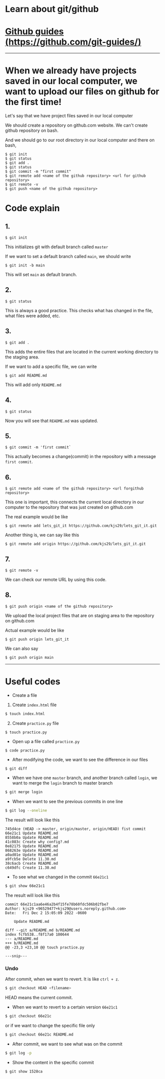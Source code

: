 # Learn about git/github

# [Github guides (https://github.com/git-guides/)](https://github.com/git-guides/git-init)

---

# When we already have projects saved in our local computer, we want to upload our files on github for the first time!

Let's say that we have project files saved in our local computer

We should create a repository on github.com website. We can't create github repository on bash.

And we should go to our root directory in our local computer and there on bash,

```
$ git init
$ git status
$ git add .
$ git status
$ git commit -m "first commit"
$ git remote add <name of the github repository> <url for github repository>
$ git remote -v
$ git push <name of the github repository>
```

# Code explain

## 1.

```
$ git init
```

This initializes git with default branch called `master`

If we want to set a default branch called `main`, we should write

```
$ git init -b main
```

This will set `main` as default branch.

## 2.

```
$ git status
```

This is always a good practice. This checks what has changed in the file, what files were added, etc.

## 3.

```
$ git add .
```

This adds the entire files that are located in the current working directory to the staging area.

If we want to add a specific file, we can write

```
$ git add README.md
```

This will add only `README.md`

## 4.

```
$ git status
```

Now you will see that `README.md` was updated.

## 5.

```
$ git commit -m 'first commit`
```

This actually becomes a change(commit) in the repository with a message `first commit`.

## 6.

```
$ git remote add <name of the github repository> <url forgithub repository>
```

This one is important, this connects the current local directory in our computer to the repository that was just created on github.com

The real example would be like

```
$ git remote add lets_git_it https://github.com/kjs29/lets_git_it.git
```

Another thing is, we can say like this

```
$ git remote add origin https://github.com/kjs29/lets_git_it.git
```

## 7.

```
$ git remote -v
```

We can check our remote URL by using this code.

## 8.

```
$ git push origin <name of the github repository>
```

We upload the local project files that are on staging area to the repository on github.com

Actual example would be like

```
$ git push origin lets_git_it
```

We can also say 

```
$ git push origin main
```

---

# Useful codes

- Create a file

1. Create `index.html` file

```bash
$ touch index.html
```

2. Create `practice.py` file
```
$ touch practice.py
```


- Open up a file called `practice.py`

```bash
$ code practice.py
```

- After modifying the code, we want to see the difference in our files

```
$ git diff
```

- When we have one `master` branch, and another branch called `login`, we want to merge the `login` branch to master branch

```bash
$ git merge login
```

- When we want to see the previous commits in one line

```bash
$ git log --oneline
```

The result will look like this

```
745d4ce (HEAD -> master, origin/master, origin/HEAD) fist commit
66e21c1 Update README.md
8558b0a Update README.md
41c083c Create why config?.md
0e82175 Update README.md
868263e Update README.md
a0ad01e Update README.md
a9fcb5e Delete 11.30.md
38c6acb Create README.md
c649dfc Create 11.30.md
```

- To see what we changed in the commit `66e21c1`

```bash
$ git show 66e21c1
```

The result will look like this

```
commit 66e21c1aa6e46a2b4f15fe78b60fdc506b02fbe7
Author: kjs29 <96529477+kjs29@users.noreply.github.com>
Date:   Fri Dec 2 15:05:09 2022 -0600

    Update README.md

diff --git a/README.md b/README.md
index fcfb538..f8f17a0 100644
--- a/README.md
+++ b/README.md
@@ -23,3 +23,10 @@ touch practice.py

---snip---

```

### Undo

After commit, when we want to revert. It is like `ctrl + z`.

```bash
$ git checkout HEAD <filename>
```

HEAD means the current commit.


- When we want to revert to a certain version `66e21c1`

```bash
$ git checkout 66e21c
```

or if we want to change the specific file only

```bash
$ git checkout 66e21c README.md
```


- After commit, we want to see what was on the commit

```bash
$ git log -p
```

- Show the content in the specific commit

```bash
$ git show 1528ca
```

